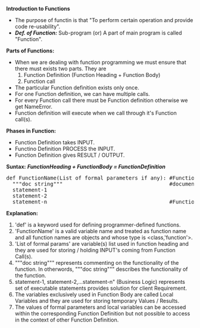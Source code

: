 **Introduction to Functions**
- The purpose of functin is that "To perform certain operation and provide code re-usability".
- ***Def. of Function:*** Sub-program (or) A part of main program is called "Function".

**Parts of Functions:**
- When we are dealing with function programming we must ensure that there must exists two parts. They are
  1. Function Definition (Function Heading + Function Body)
  2. Function call
- The particular Function definition exists only once.
- For one Function definition, we can have multiple calls.
- For every Function call there must be Function definition otherwise we get NameError.
- Function definition will execute when we call through it's Function call(s).

**Phases in Function:**
- Function Definition takes INPUT.
- Functino Definition PROCESS the INPUT.
- Function Definition gives RESULT / OUTPUT.

**Suntax:** 
___FunctionHeading + FunctionBody = FunctionDefinition___
<pre>
def FunctionName(List of formal parameters if any): #Function Heading
  """doc string"""                                  #documentation string
  statement-1 
  statement-2
  statement-n                                       #Function Body (Logic of Function)
</pre>

**Explanation:**
1. 'def' is a keyword used for defining programmer-defined functions.
2. 'FunctionName' is a valid variable name and treated as function name and all function names are objects and whose type is <class,'function'>.
3. 'List of formal params' are variable(s) list used in function heading and they are used for storing / holding INPUT's coming from Function Call(s).
4. """doc string""" represents commenting on the functionality of the function. In otherwords, """doc string""" describes the functionality of the function.
5. statement-1, statement-2,...statement-n" (Business Logic) represents set of executable statements provides solution for client Requirement.
6. The variables exclusively used in Function Body are called Local Variables and they are used for storing temporary Values / Results.
7. The values of formal parameters and local variables can be accessed within the corresponding Function Definition but not possible to access in the context of other Function Definition.
